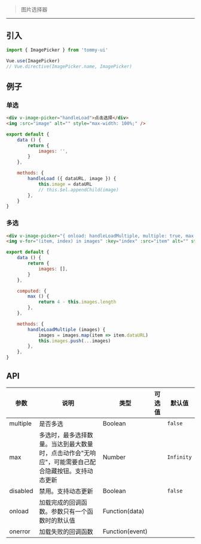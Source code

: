 > 图片选择器

-------------

## 引入

```javascript
import { ImagePicker } from 'tommy-ui'

Vue.use(ImagePicker)
// Vue.directive(ImagePicker.name, ImagePicker)
```

## 例子

### 单选

```html
<div v-image-picker="handleLoad">点击选择</div>
<img :src="image" alt="" style="max-width: 100%;" />
```

```javascript
export default {
    data () {
        return {
            images: '',
        }
    },

    methods: {
        handleLoad ({ dataURL, image }) {
            this.image = dataURL
            // this.$el.appendChild(image)
        },
    }
}
```

### 多选

```html
<div v-image-picker="{ onload: handleLoadMultiple, multiple: true, max: max }">多选，最多4张</div>
<img v-for="(item, index) in images" :key="index" :src="item" alt="" style="max-width: 100%;" />
```

```javascript
export default {
    data () {
        return {
            images: [],
        }
    },

    computed: {
        max () {
            return 4 - this.images.length
        },
    },

    methods: {
        handleLoadMultiple (images) {
            images = images.map(item => item.dataURL)
            this.images.push(...images)
        },
    },
}
```

## API

| 参数 | 说明 | 类型 | 可选值 | 默认值 |
|-----|--------|------|------|---------|
| multiple | 是否多选 | Boolean | | `false` |
| max | 多选时，最多选择数量。当达到最大数量时，点击动作会"无响应"，可能需要自己配合隐藏按钮。支持动态更新 | Number | | `Infinity` |
| disabled | 禁用。支持动态更新 | Boolean | | `false` |
| onload | 加载完成的回调函数。参数只有一个函数时的默认值 | Function(data) | | |
| onerror | 加载失败的回调函数 | Function(event) | | |
